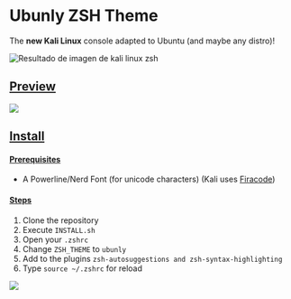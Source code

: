 # Ubunly ZSH Theme 
The **new Kali Linux** console adapted to Ubuntu (and maybe any distro)!

![Resultado de imagen de kali linux zsh](https://www.kali.org/wp-content/uploads/2020/11/kali-2020.4-release-1.png)

## <ins>Preview

![](https://cdn.clippy.gg/clippy/7f2e09d2-e280-4440-b4d9-6e4d88701993/c1851f6.gif)

## <ins>Install
#### <ins>Prerequisites
* A Powerline/Nerd Font (for unicode characters) (Kali uses [Firacode](https://github.com/tonsky/FiraCode))

#### <ins>Steps

1. Clone the repository
2. Execute `INSTALL.sh`
3. Open your `.zshrc`
4. Change `ZSH_THEME` to `ubunly`
5. Add to the plugins `zsh-autosuggestions and zsh-syntax-highlighting`
6. Type `source ~/.zshrc` for reload

![](https://cdn.clippy.gg/clippy/7f2e09d2-e280-4440-b4d9-6e4d88701993/163b668.gif)

